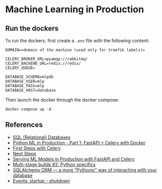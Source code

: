 # Machine Learning in Production 

## Run the dockers

To run the dockers, first create a `.env` file with the following content:

```
DOMAIN=<domain of the machine (used only for traefik labels)>

CELERY_BROKER_URL=pyamqp://rabbitmq/
CELERY_BACKEND_URL=redis://redis/
CELERY_QUEUE=

DATABASE_SCHEMA=mlpdb
DATABASE_USER=mlp
DATABASE_PASS=mlp
DATABASE_HOST=database
```

Then launch the docker through the docker compose:

```
docker-compose up -d
```

## References

* [SQL (Relational) Databases](https://fastapi.tiangolo.com/tutorial/sql-databases/)
* [Python ML in Production - Part 1: FastAPI + Celery with Docker](https://denisbrogg.hashnode.dev/python-ml-in-production-part-1-fastapi-celery-with-docker)
* [First Steps with Celery](https://docs.celeryq.dev/en/stable/getting-started/first-steps-with-celery.html)
* [Next Steps](https://docs.celeryq.dev/en/stable/getting-started/next-steps.html)
* [Serving ML Models in Production with FastAPI and Celery](https://towardsdatascience.com/deploying-ml-models-in-production-with-fastapi-and-celery-7063e539a5db)
* [Multi-stage builds #2: Python specifics](https://pythonspeed.com/articles/multi-stage-docker-python/#solution2-virtualenv)
* [SQLAlchemy ORM — a more “Pythonic” way of interacting with your database](https://medium.com/dataexplorations/sqlalchemy-orm-a-more-pythonic-way-of-interacting-with-your-database-935b57fd2d4d)
* [Events: startup - shutdown](https://fastapi.tiangolo.com/advanced/events/)
